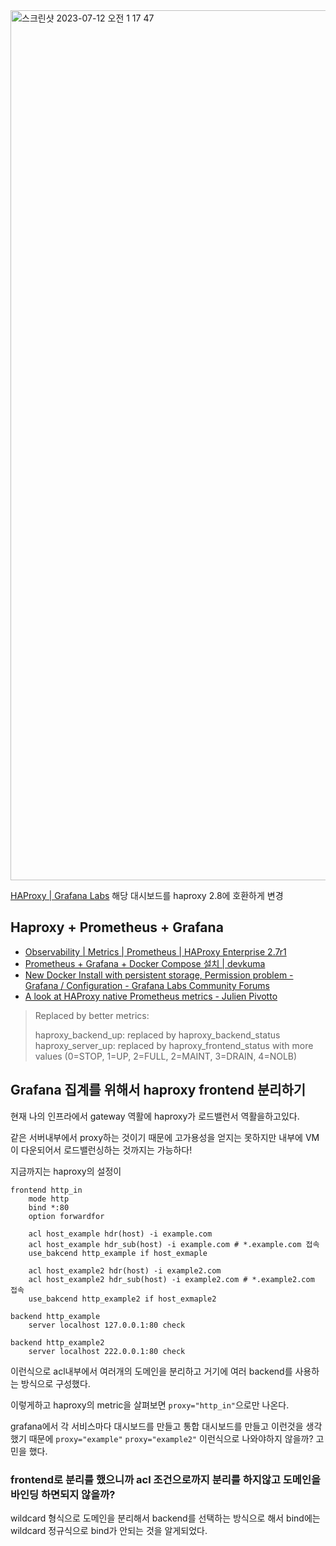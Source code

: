 <img width="1392" alt="스크린샷 2023-07-12 오전 1 17 47" src="https://github.com/Hansanghyeon/grafana-haproxy/assets/42893446/6814b169-3f19-4c99-ab35-ee359ea4ec23">

[HAProxy | Grafana Labs](https://grafana.com/grafana/dashboards/2428-haproxy/) 해당 대시보드를 haproxy 2.8에 호환하게 변경

## Haproxy + Prometheus + Grafana

- [Observability | Metrics | Prometheus | HAProxy Enterprise 2.7r1](https://www.haproxy.com/documentation/hapee/latest/observability/metrics/prometheus/)
- [Prometheus + Grafana + Docker Compose 설치 | devkuma](https://www.devkuma.com/docs/prometheus/docker-compose-install/)
- [New Docker Install with persistent storage, Permission problem - Grafana / Configuration - Grafana Labs Community Forums](https://community.grafana.com/t/new-docker-install-with-persistent-storage-permission-problem/10896/17)
- [A look at HAProxy native Prometheus metrics - Julien Pivotto](https://roidelapluie.be/blog/2019/11/27/haproxy-prometheus/)

> Replaced by better metrics:
>
> haproxy_backend_up: replaced by haproxy_backend_status  
> haproxy_server_up: replaced by haproxy_frontend_status with more values (0=STOP, 1=UP, 2=FULL, 2=MAINT, 3=DRAIN, 4=NOLB)

## Grafana 집계를 위해서 haproxy frontend 분리하기

현재 나의 인프라에서 gateway 역활에 haproxy가 로드밸런서 역활을하고있다.

같은 서버내부에서 proxy하는 것이기 때문에 고가용성을 얻지는 못하지만 내부에 VM이 다운되어서 로드밸런싱하는 것까지는 가능하다!

지금까지는 haproxy의 설정이

```
frontend http_in
	mode http
	bind *:80
	option forwardfor

	acl host_example hdr(host) -i example.com
	acl host_example hdr_sub(host) -i example.com # *.example.com 접속
	use_bakcend http_example if host_exmaple
	
	acl host_example2 hdr(host) -i example2.com
	acl host_example2 hdr_sub(host) -i example2.com # *.example2.com 접속
	use_bakcend http_example2 if host_exmaple2

backend http_example
	server localhost 127.0.0.1:80 check
	
backend http_example2
	server localhost 222.0.0.1:80 check
```

이런식으로 acl내부에서 여러개의 도메인을 분리하고 거기에 여러 backend를 사용하는 방식으로 구성했다.

이렇게하고 haproxy의 metric을 살펴보면 `proxy="http_in"`으로만 나온다.

grafana에서 각 서비스마다 대시보드를 만들고 통합 대시보드를 만들고 이런것을 생각했기 때문에 `proxy="example"` `proxy="example2"` 이런식으로 나와야하지 않을까? 고민을 했다.

### frontend로 분리를 했으니까 acl 조건으로까지 분리를 하지않고 도메인을 바인딩 하면되지 않을까?

wildcard 형식으로 도메인을 분리해서 backend를 선택하는 방식으로 해서 bind에는 wildcard 정규식으로 bind가 안되는 것을 알게되었다.


